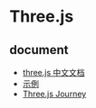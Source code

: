 # Three.js

 ## document
  - [three.js 中文文档](https://www.wenjiangs.com/wp-content/uploads/three.js/docs/index.html#manual/zh/introduction/Creating-a-scene)
  - [示例](https://www.wenjiangs.com/wp-content/uploads/three.js/examples/#webgl_animation_cloth)
  - [Three.js Journey](https://www.bilibili.com/video/BV1sz4y1a7Np/?spm_id_from=333.337.search-card.all.click&vd_source=0aa03fce2e9ffecd1b9a1280aa928ef2)
